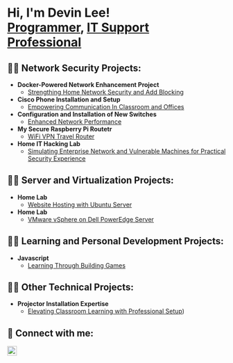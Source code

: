 <h1>Hi, I'm Devin Lee! <br/><a href="https://github.com/DLTheDude85">Programmer</a>, <a href="https://www.linkedin.com/in/devin-lee-a606251b3/"> IT Support Professional</a> <a href=""></a></h1>

<h2>👨‍💻 Network Security Projects:</h2>

- <b>Docker-Powered Network Enhancement Project</b>
  - [Strengthing Home Network Security and Add Blocking](https://devinlee.tech/archives/projects/docker-powered-network-enhancement-project-strengthening-home-network-security-and-ad-blocking)
- <b>Cisco Phone Installation and Setup</b>
  - [Empowering Communication In Classroom and Offices](https://devinlee.tech/archives/projects/cisco-phone-installation-and-setup-empowering-communication-in-classrooms-and-offices) <b><i></b></i>
- <b>Configuration and Installation of New Switches </b>
  - [Enhanced Network Performance](https://devinlee.tech/archives/projects/configuration-and-installation-of-new-switches-for-enhanced-network-performance)
- <b>My Secure Raspberry Pi Routetr</b>
  - [WiFi VPN Travel Router](https://devinlee.tech/archives/projects/my-secure-rasberry-pi-router-wifi-vpn-travel-router) <b><i></b></i>
- <b>Home IT Hacking Lab</b>
  - [Simulating Enterprise Network and Vulnerable Machines for Practical Security Experience](https://devinlee.tech/archives/projects/home-it-hacking-lab-simulating-enterprise-networks-and-vulnerable-machines-for-practical-security-experience)

<!--
<h2>👨‍💻 PowerShell Projects:</h2>

- <b>Scripting and Automation Projects:</b>
  - [JWipe (Disk Wiping Utility)](https://github.com/joshmadakor1/Jwipe.PowerShell)
  - [Active Directory Bulk User Creation](https://github.com/joshmadakor1/AD_PS)
- <b>Systems Administration Projects:</b>
  - [Windows EventLog: Failed RDP Logins Source IP to full GeoData Conversion](https://github.com/joshmadakor1/Sentinel-Lab)
  - [FIM (File Integrity Monitor)](https://github.com/joshmadakor1/PowerShell-Integrity-FIM)
-->
<!--
- <b>C# (.NET Desktop Applications)</b>
  - [Ransomware Proof of Concept (Encrypter)](https://github.com/joshmadakor1/EncrypterPOC)
  - [Ransomware Proof of Concept (Decrypter)](https://github.com/joshmadakor1/DecrypterPOC)
  - [Keylogger with Email Capability](https://github.com/joshmadakor1/Key-Logger-With-Email)
- <b>Python</b>
  - [Package Delivery Application (Datastructures and Algorithms Demo)](https://github.com/joshmadakor1/Package-Delivery-Pathfinding-Algorithm)
-->

<h2>👨‍💻 Server and Virtualization Projects:</h2>

- <b>Home Lab</b>
  - [Website Hosting with Ubuntu Server](https://devinlee.tech/archives/projects/project-title-home-lab-website-hosting-with-ubuntu-server)
- <b>Home Lab</b>
  - [VMware vSphere on Dell PowerEdge Server](https://devinlee.tech/archives/projects/home-it-hacking-lab-simulating-enterprise-networks-and-vulnerable-machines-for-practical-security-experience)

<h2>👨‍💻 Learning and Personal Development Projects:</h2>

- <b>Javascript</b>
  - [Learning Through Building Games](https://devinlee.tech/archives/projects/home-it-hacking-lab-simulating-enterprise-networks-and-vulnerable-machines-for-practical-security-experience)

<h2>👨‍💻 Other Technical Projects:</h2>

- <b>Projector Installation Expertise</b>
  - [Elevating Classroom Learning with Professional Setup](https://devinlee.tech/archives/projects/projector-installation-expertise-elevating-classroom-learning-with-professional-setup))

<!--
<h2>📺 Popular YouTube Videos</h2>

- [How to get into Cybersecurity Starting From Zero](https://www.youtube.com/watch?v=a83ASGn_V_s)
- [A Day in the Life of a Cybersecurity Anayst](https://www.youtube.com/watch?v=uHy3oM7NnoU)
- [How to Create a KeyLogger (C#)](https://www.youtube.com/watch?v=N-L9hklSlNk)
- [Ransomware Demonstration (C#)](https://www.youtube.com/watch?v=OfvdQeh79s0)
- [Is WGU Legit?](https://www.youtube.com/watch?v=E2MwRWxDBkA)
-->

<h2> 🤳 Connect with me:</h2>

<!--
[<img align="left" alt="JoshMadakor | YouTube" width="22px" src="https://cdn.jsdelivr.net/npm/simple-icons@v3/icons/youtube.svg" />][youtube]
[<img align="left" alt="JoshMadakor | Twitter" width="22px" src="https://cdn.jsdelivr.net/npm/simple-icons@v3/icons/twitter.svg" />][twitter]
[<img align="left" alt="JoshMadakor | Instagram" width="22px" src="https://cdn.jsdelivr.net/npm/simple-icons@v3/icons/instagram.svg" />][instagram]
-->
[<img align="left" alt="JoshMadakor | LinkedIn" width="22px" src="https://cdn.jsdelivr.net/npm/simple-icons@v3/icons/linkedin.svg" />][linkedin]


<!--
[twitter]: https://twitter.com/joshmadakor
[youtube]: https://www.youtube.com/c/joshmadakor
[instagram]: https://www.instagram.com/joshmadakor/
-->
[linkedin]: https://www.linkedin.com/in/devin-lee-a606251b3/

<!--
**joshmadakor1/joshmadakor1** is a ✨ _special_ ✨ repository because its `README.md` (this file) appears on your GitHub profile.

Here are some ideas to get you started:

- 🔭 I’m currently working on ...
- 🌱 I’m currently learning ...
- 👯 I’m looking to collaborate on ...
- 🤔 I’m looking for help with ...
- 💬 Ask me about ...
- 📫 How to reach me: ...
- 😄 Pronouns: ...            
- ⚡ Fun fact: ...
-->
